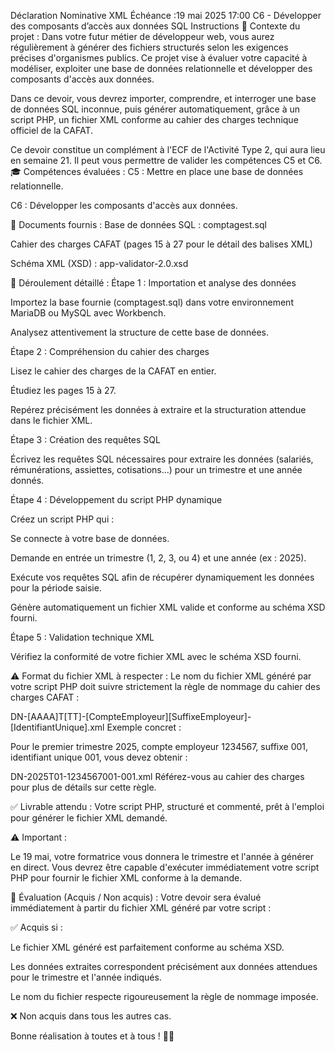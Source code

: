 Déclaration Nominative XML
Échéance :19 mai 2025 17:00
C6 - Développer des composants d’accès aux données SQL
Instructions
🎯 Contexte du projet :
Dans votre futur métier de développeur web, vous aurez régulièrement à générer des fichiers structurés selon les exigences précises d'organismes publics. Ce projet vise à évaluer votre capacité à modéliser, exploiter une base de données relationnelle et développer des composants d'accès aux données.

Dans ce devoir, vous devrez importer, comprendre, et interroger une base de données SQL inconnue, puis générer automatiquement, grâce à un script PHP, un fichier XML conforme au cahier des charges technique officiel de la CAFAT.

Ce devoir constitue un complément à l'ECF de l'Activité Type 2, qui aura lieu en semaine 21. Il peut vous permettre de valider les compétences C5 et C6.
🎓 Compétences évaluées :
C5 : Mettre en place une base de données relationnelle.

C6 : Développer les composants d'accès aux données.

📂 Documents fournis :
Base de données SQL : comptagest.sql

Cahier des charges CAFAT (pages 15 à 27 pour le détail des balises XML)

Schéma XML (XSD) : app-validator-2.0.xsd

📌 Déroulement détaillé :
Étape 1 : Importation et analyse des données

Importez la base fournie (comptagest.sql) dans votre environnement MariaDB ou MySQL avec Workbench.

Analysez attentivement la structure de cette base de données.

Étape 2 : Compréhension du cahier des charges

Lisez le cahier des charges de la CAFAT en entier.

Étudiez les pages 15 à 27.

Repérez précisément les données à extraire et la structuration attendue dans le fichier XML.

Étape 3 : Création des requêtes SQL

Écrivez les requêtes SQL nécessaires pour extraire les données (salariés, rémunérations, assiettes, cotisations…) pour un trimestre et une année donnés.

Étape 4 : Développement du script PHP dynamique

Créez un script PHP qui :

Se connecte à votre base de données.

Demande en entrée un trimestre (1, 2, 3, ou 4) et une année (ex : 2025).

Exécute vos requêtes SQL afin de récupérer dynamiquement les données pour la période saisie.

Génère automatiquement un fichier XML valide et conforme au schéma XSD fourni.

Étape 5 : Validation technique XML

Vérifiez la conformité de votre fichier XML avec le schéma XSD fourni.

⚠️ Format du fichier XML à respecter :
Le nom du fichier XML généré par votre script PHP doit suivre strictement la règle de nommage du cahier des charges CAFAT :

DN-[AAAA]T[TT]-[CompteEmployeur][SuffixeEmployeur]-[IdentifiantUnique].xml
Exemple concret :

Pour le premier trimestre 2025, compte employeur 1234567, suffixe 001, identifiant unique 001, vous devez obtenir :

DN-2025T01-1234567001-001.xml
Référez-vous au cahier des charges pour plus de détails sur cette règle.

✅ Livrable attendu :
Votre script PHP, structuré et commenté, prêt à l'emploi pour générer le fichier XML demandé.

⚠️ Important :

Le 19 mai, votre formatrice vous donnera le trimestre et l'année à générer en direct. Vous devrez être capable d'exécuter immédiatement votre script PHP pour fournir le fichier XML conforme à la demande.

🏅 Évaluation (Acquis / Non acquis) :
Votre devoir sera évalué immédiatement à partir du fichier XML généré par votre script :

✅ Acquis si :

Le fichier XML généré est parfaitement conforme au schéma XSD.

Les données extraites correspondent précisément aux données attendues pour le trimestre et l'année indiqués.

Le nom du fichier respecte rigoureusement la règle de nommage imposée.

❌ Non acquis dans tous les autres cas.

Bonne réalisation à toutes et à tous ! 🚀✨
